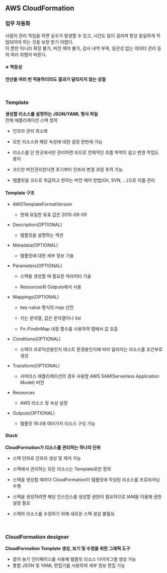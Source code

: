 ## AWS CloudFormation
### 업무 자동화
사람이 관리 작업을 하면 실수가 발생할 수 있고, 시간도 많이 걸리며 항상 동일하게 작업되어야 하는 것을 보장 받기 어렵다.  
이 뿐만 아니라 확장 불가, 버전 제어 불가, 감사 내역 부족, 일관성 없는 데이터 관리 등의 여러 위험이 따른다.

#### ※ 멱등성
**연산을 여러 번 적용하더라도 결과가 달라지지 않는 성질**

<br/>

### Template
**생성할 리소스를 설명하는 JSON/YAML 형식 파일**  
전체 애플리케이션 스택 정의

- 인프라 관리 최소화

- 모든 리소스와 해당 속성에 대한 설정 한번에 가능

- 리소스를 단 한곳에서만 관리하면 되므로 전체적인 흐름 파악이 쉽고 변경 작업도 용이

- 코드만 버전관리한다면 초기부터 인프라 변경 과정 추적 가능

- 템플릿을 코드로 취급하고 원하는 버전 제어 방법(Git, SVN, ...)으로 이를 관리

#### Template 구조
- AWSTemplateFormatVersion
  - 현재 유일한 유효 값은 2010-09-09

- Description(OPTIONAL)
  - 템플릿을 설명하는 섹션

- Metadata(OPTIONAL)
  - 템플릿에 대한 세부 정보 기술

- Parameters(OPTIONAL)
  - 스택을 생성할 때 필요한 파라미터 기술

  - Resources와 Outputs에서 사용

- Mappings(OPTIONAL)
  - key-value 형식의 map 선언

  - 키는 문자열, 값은 문자열이나 list

  - Fn::FindInMap 내장 함수를 사용하여 맵에서 값 호출

- Conditions(OPTIONAL)
  - 스택이 프로덕션용인지 테스트 환경용인지에 따라 달라지는 리소스를 조건부로 생성

- Transform(OPTIONAL)
  - 서버리스 애플리케이션의 경우 사용할 AWS SAM(Serverless Application Model) 버전

- Resources
  - AWS 리소스 및 속성 설정

- Outputs(OPTIONAL)
  - 템플릿 하나에 여러가지 리소스 구성 가능

#### Stack
**CloudFormation가 리소스를 관리하는 하나의 단위**

- 스택 단위로 인프라 생성 및 제거 가능

- 스택에서 관리하는 모든 리소스는 Template로만 정의

- 스택을 생성할 때마다 CloudFormation이 템플릿에 작성된 리소스를 프로비저닝 수행

- 스택을 생성하려면 해당 인스턴스를 생성할 권한이 필요하므로 IAM을 이용해 권한 설정 필요

- 스택의 리소스를 수정하기 위해 새로운 스택 생성 불필요

<br/>

### CloudFormation designer
**CloudFormation Template 생성, 보기 및 수정을 위한 그래픽 도구**

- 끌어 놓기 인터페이스를 사용해 템플릿 리소스 다이어그램 생성 가능
- 통합 JSON 및 YAML 편집기를 사용하여 세부 정보 편집 가능
